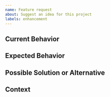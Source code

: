 ```yaml
---
name: Feature request
about: Suggest an idea for this project
labels: enhancement
---
```


<!-- Provide a general summary of the issue in the title above. -->

## Current Behavior

<!-- Tell us what is currently happening. -->

## Expected Behavior

<!-- Tell us how it should work, how it differs from the current implementation. -->

## Possible Solution or Alternative

<!--
Suggest ideas how to implement the addition or change, or a clear and concise
description of any alternative solutions or features you've considered.
Delete if not applicable/relevant.
-->

## Context

<!-- Add any other context or screenshots about the feature request here. -->
